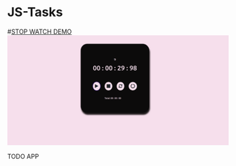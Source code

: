 # JS-Tasks 
#[STOP WATCH DEMO](https://vinita2000.github.io/STOP-WATCH/)
![img](stopWatch/images/stopwatch.png)

TODO APP
